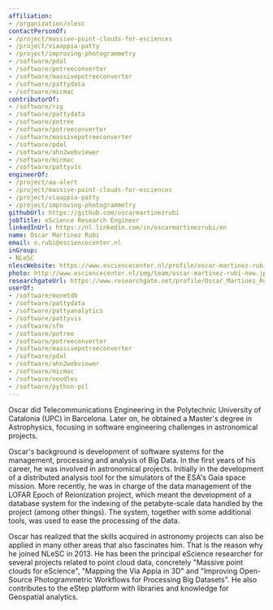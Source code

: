```yaml
---
affiliation:
- /organization/nlesc
contactPersonOf:
- /project/massive-point-clouds-for-esciences
- /project/viaappia-patty
- /project/improving-photogrammetry
- /software/pdal
- /software/potreeconverter
- /software/massivepotreeconverter
- /software/pattydata
- /software/micmac
contributorOf:
- /software/rig
- /software/pattydata
- /software/potree
- /software/potreeconverter
- /software/massivepotreeconverter
- /software/pdal
- /software/ahn2webviewer
- /software/micmac
- /software/pattyvis
engineerOf:
- /project/aa-alert
- /project/massive-point-clouds-for-esciences
- /project/viaappia-patty
- /project/improving-photogrammetry
githubUrl: https://github.com/oscarmartinezrubi
jobTitle: eScience Research Engineer
linkedInUrl: https://nl.linkedin.com/in/oscarmartinezrubi/en
name: Oscar Martinez Rubi
email: o.rubi@esciencecenter.nl
inGroup:
- NLeSC
nlescWebsite: https://www.esciencecenter.nl/profile/oscar-martinez-rubi-msc
photo: http://www.esciencecenter.nl/img/team/oscar-martinez-rubi-new.jpg
researchgateUrl: https://www.researchgate.net/profile/Oscar_Martinez_Rubi
userOf:
- /software/monetdb
- /software/pattydata
- /software/pattyanalytics
- /software/pattyvis
- /software/sfm
- /software/potree
- /software/potreeconverter
- /software/massivepotreeconverter
- /software/pdal
- /software/ahn2webviewer
- /software/micmac
- /software/noodles
- /software/python-pcl
---
```

Oscar did Telecommunications Engineering in the Polytechnic University of Catalonia (UPC) in Barcelona. Later on, he obtained a Master's degree in Astrophysics, focusing in software engineering challenges in astronomical projects.

Oscar's background is development of software systems for the management, processing and analysis of Big Data. In the first years of his career, he was involved in astronomical projects. Initially in the development of a distributed analysis tool for the simulators of the ESA's Gaia space mission. More recently, he was in charge of the data management of the LOFAR Epoch of Reionization project, which meant the development of a database system for the indexing of the petabyte-scale data handled by the project (among other things). The system, together with some additional tools, was used to ease the processing of the data.

Oscar has realized that the skills acquired in astronomy projects can also be applied in many other areas that also fascinates him. That is the reason why he joined NLeSC in 2013. He has been the principal eScience researcher for several projects related to point cloud data, concretely "Massive point clouds for eScience", "Mapping the Via Appia in 3D" and "Improving Open-Source Photogrammetric Workflows for Processing Big Datasets". He also contributes to the eStep platform with libraries and knowledge for Geospatial analytics.
